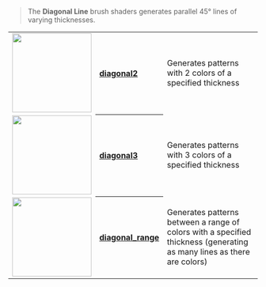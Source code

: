 > The **Diagonal Line** brush shaders generates parallel 45° lines of varying thicknesses.

<!-- LIST list_diagonal_lines 160 -->
<table>
	<tr>
		<td valign="center" align="left"><a href="diagonal2"><img width="160" src="https://s3.amazonaws.com/misc.lachlanmcdonald.com/magicavoxel-shaders/icons1/diagonal2.png?cache=201" alt=""></a></td>
		<th valign="center" align="left"><a href="diagonal2">diagonal2</a></th>
		<td valign="center">Generates patterns with 2 colors of a specified thickness</td>
	</tr>
	<tr>
		<td valign="center" align="left"><a href="diagonal3"><img width="160" src="https://s3.amazonaws.com/misc.lachlanmcdonald.com/magicavoxel-shaders/icons1/diagonal3.png?cache=201" alt=""></a></td>
		<th valign="center" align="left"><a href="diagonal3">diagonal3</a></th>
		<td valign="center">Generates patterns with 3 colors of a specified thickness</td>
	</tr>
	<tr>
		<td valign="center" align="left"><a href="diagonal_range"><img width="160" src="https://s3.amazonaws.com/misc.lachlanmcdonald.com/magicavoxel-shaders/icons1/diagonal_range.png?cache=201" alt=""></a></td>
		<th valign="center" align="left"><a href="diagonal_range">diagonal_range</a></th>
		<td valign="center">Generates patterns between a range of colors with a specified thickness (generating as many lines as there are colors)</td>
	</tr>
</table>
<!-- END -->
